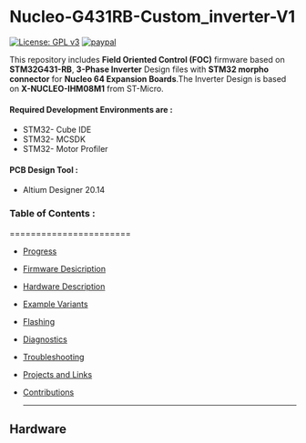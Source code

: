 # Nucleo-G431RB-Custom_inverter-V1
[![License: GPL v3](https://img.shields.io/badge/License-GPLv3-blue.svg)](https://www.gnu.org/licenses/gpl-3.0)
[![paypal](https://www.paypalobjects.com/en_US/i/btn/btn_donate_SM.gif)](https://paypal.me/helprahulcreate?locale.x=en_GB)

This repository includes **Field Oriented Control (FOC)** firmware based on **STM32G431-RB**, **3-Phase Inverter** Design files with **STM32 morpho connector** for **Nucleo 64 Expansion Boards**.The Inverter Design is based on **X-NUCLEO-IHM08M1** from ST-Micro. 

#### Required Development Environments are :
* STM32- Cube IDE
* STM32- MCSDK
* STM32- Motor Profiler

#### PCB Design Tool :
* Altium Designer 20.14

### Table of Contents :
=======================
* [Progress](#hardware)
* [Firmware Desicription](#hardware)
* [Hardware Description](#foc-firmware)
* [Example Variants ](#example-variants)
* [Flashing](#flashing)
* [Diagnostics](#diagnostics)
* [Troubleshooting](#troubleshooting)
* [Projects and Links](#projects-and-links)
* [Contributions](#contributions)


  ---
## Hardware

